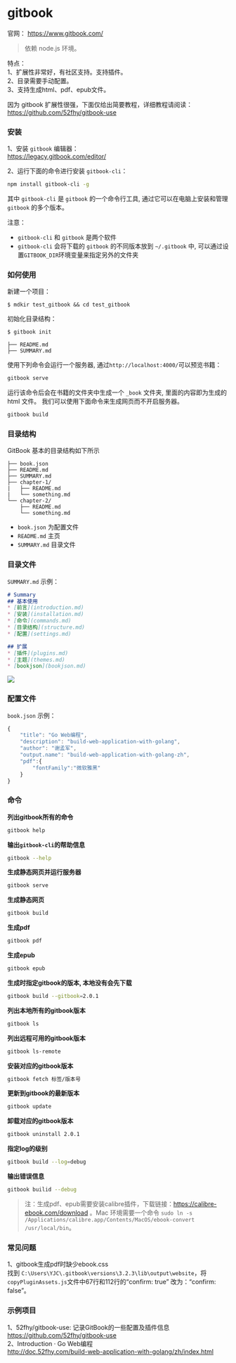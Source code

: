 ﻿
# gitbook

官网： https://www.gitbook.com/

> 依赖 node.js 环境。
 
特点：  
1、扩展性非常好，有社区支持。支持插件。  
2、目录需要手动配置。  
3、支持生成html、pdf、epub文件。  

因为 gitbook 扩展性很强，下面仅给出简要教程，详细教程请阅读：https://github.com/52fhy/gitbook-use

### 安装

1、安装 `gitbook` 编辑器：  
https://legacy.gitbook.com/editor/  


2、运行下面的命令进行安装 `gitbook-cli`：
```bash
npm install gitbook-cli -g
```

其中 `gitbook-cli` 是 `gitbook` 的一个命令行工具, 通过它可以在电脑上安装和管理 `gitbook` 的多个版本。

注意：
- `gitbook-cli` 和 `gitbook` 是两个软件
- `gitbook-cli` 会将下载的 `gitbook` 的不同版本放到 `~/.gitbook` 中, 可以通过设置`GITBOOK_DIR`环境变量来指定另外的文件夹

### 如何使用

新建一个项目：
``` $
$ mdkir test_gitbook && cd test_gitbook
```

初始化目录结构：
``` bash
$ gitbook init
```


```
├── README.md
├── SUMMARY.md
```

使用下列命令会运行一个服务器, 通过`http://localhost:4000/`可以预览书籍：

```bash
gitbook serve
```

运行该命令后会在书籍的文件夹中生成一个 `_book` 文件夹, 里面的内容即为生成的 html 文件。
我们可以使用下面命令来生成网页而不开启服务器。

```bash
gitbook build
```

### 目录结构

GitBook 基本的目录结构如下所示
```
├── book.json
├── README.md
├── SUMMARY.md
├── chapter-1/
|   ├── README.md
|   └── something.md
└── chapter-2/
    ├── README.md
    └── something.md
```

- `book.json` 为配置文件
- `README.md` 主页
- `SUMMARY.md` 目录文件

### 目录文件

`SUMMARY.md` 示例：

```  markdown
# Summary
## 基本使用
* [前言](introduction.md)
* [安装](installation.md)
* [命令](commands.md)
* [目录结构](structure.md)
* [配置](settings.md)

## 扩展
* [插件](plugins.md)
* [主题](themes.md)
* [bookjson](bookjson.md)
```

![](http://img2018.cnblogs.com/blog/663847/201904/663847-20190421213336053-208359966.png)


### 配置文件

`book.json` 示例： 
``` js
{
    "title": "Go Web编程",
    "description": "build-web-application-with-golang",
    "author": "谢孟军",
    "output.name": "build-web-application-with-golang-zh",
	"pdf":{
		"fontFamily":"微软雅黑"
	}
}
```

### 命令

**列出gitbook所有的命令**
```bash
gitbook help
```

**输出`gitbook-cli`的帮助信息**
```bash
gitbook --help
```

**生成静态网页并运行服务器**
```bash
gitbook serve
```

**生成静态网页**
```bash
gitbook build
```

**生成pdf**
```bash
gitbook pdf
```

**生成epub**
```bash
gitbook epub
```

**生成时指定gitbook的版本, 本地没有会先下载**
```bash
gitbook build --gitbook=2.0.1
```

**列出本地所有的gitbook版本**
```bash
gitbook ls
```

**列出远程可用的gitbook版本**
```bash
gitbook ls-remote
```

**安装对应的gitbook版本**
```bash
gitbook fetch 标签/版本号
```

**更新到gitbook的最新版本**
```bash
gitbook update
```

**卸载对应的gitbook版本**
```bash
gitbook uninstall 2.0.1
```

**指定log的级别**
```bash
gitbook build --log=debug
```

**输出错误信息**
```bash
gitbook builid --debug
```

> 注：生成pdf、epub需要安装calibre插件，下载链接：https://calibre-ebook.com/download 。Mac 环境需要一个命令 `sudo ln -s /Applications/calibre.app/Contents/MacOS/ebook-convert /usr/local/bin`。

### 常见问题

1、gitbook生成pdf时缺少ebook.css  
找到 `C:\Users\YJC\.gitbook\versions\3.2.3\lib\output\website`，将`copyPluginAssets.js`文件中67行和112行的“confirm: true” 改为：“confirm: false”。

### 示例项目

1、52fhy/gitbook-use: 记录GitBook的一些配置及插件信息  
https://github.com/52fhy/gitbook-use  
2、Introduction · Go Web编程  
http://doc.52fhy.com/build-web-application-with-golang/zh/index.html



